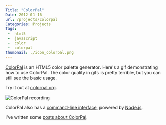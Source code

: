 ```yaml
---
Title: "ColorPal"
Date: 2012-01-16
url: /projects/colorpal
Categories: Projects
Tags:
 -  html5
 -  javascript
 -  color
 -  colorpal
thumbnail: ./icon_colorpal.png
---
```


[ColorPal][4] is an HTML5 color palette generator.  Here's a gif demonstrating
how to use ColorPal.  The color quality in gifs is pretty terrible, but you can
still see the basic usage.

Try it out at [colorpal.org][cpal].

<p class="col-xs-12 col-md-8"><img class="img-responsive" src="{filename}/static/images/projects/recording_colorpal.gif" title="ColorPal recording" alt="ColorPal recording" /></p>

ColorPal also has a [command-line interface][3], powered by [Node.js][2].

I've written some [posts about ColorPal][1].

<div class="clearfix"></div>

[1]: /tag/colorpal "Posts about ColorPal"
[2]: http://nodejs.org/ "Node.js official site"
[3]: /2013/11/07/colorpal-cli/ "ColorPal's CLI"
[4]: http://colorpal.org/ "colorpal.org"
[cpal]: http://colorpal.org/
